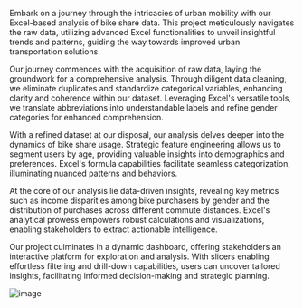 Embark on a journey through the intricacies of urban mobility with our Excel-based analysis of bike share data. This project meticulously navigates the raw data, utilizing advanced Excel functionalities to unveil insightful trends and patterns, guiding the way towards improved urban transportation solutions.

Our journey commences with the acquisition of raw data, laying the groundwork for a comprehensive analysis. Through diligent data cleaning, we eliminate duplicates and standardize categorical variables, enhancing clarity and coherence within our dataset. Leveraging Excel's versatile tools, we translate abbreviations into understandable labels and refine gender categories for enhanced comprehension.

With a refined dataset at our disposal, our analysis delves deeper into the dynamics of bike share usage. Strategic feature engineering allows us to segment users by age, providing valuable insights into demographics and preferences. Excel's formula capabilities facilitate seamless categorization, illuminating nuanced patterns and behaviors.

At the core of our analysis lie data-driven insights, revealing key metrics such as income disparities among bike purchasers by gender and the distribution of purchases across different commute distances. Excel's analytical prowess empowers robust calculations and visualizations, enabling stakeholders to extract actionable intelligence.

Our project culminates in a dynamic dashboard, offering stakeholders an interactive platform for exploration and analysis. With slicers enabling effortless filtering and drill-down capabilities, users can uncover tailored insights, facilitating informed decision-making and strategic planning.

![image](https://github.com/user-attachments/assets/d86f7ed2-15cb-43c4-99b7-075e17742945)
